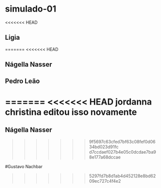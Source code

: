 # simulado-01

<<<<<<< HEAD
## Ligia
=======
<<<<<<< HEAD
## Nágella Nasser
## Pedro Leão
=======
<<<<<<< HEAD
jordanna christina editou isso novamente
=======
## Nágella Nasser
>>>>>>> 9f5697c63cfed7bf63c08fef0d0634bd023d91fc
>>>>>>> d7ccdaef027b4e05c0dcdae7ba98e177a68dccae

#Gustavo Nachbar
>>>>>>> 5297fd7b8d1ab4d452128e8bd6209ec727c4f4e2
